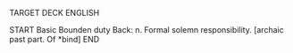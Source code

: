 TARGET DECK
ENGLISH

START
Basic
Bounden duty
Back: n. Formal solemn responsibility. [archaic past part. Of *bind]
END

